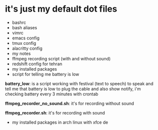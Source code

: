 # it's just my default dot files

* bashrc
* bash aliases
* vimrc
* emacs config
* tmux config
* alacritty config
* my notes
* ffmpeg recording script (with and without sound)
* redshift config for tehran
* my installed packages
* script for telling me battery is low

**battery_low**: is a script working with festival (text to speech) to speak and tell
me that battery is low to plug the cable and also show notify, i'm checking battery every 3 minutes
with crontab

**ffmpeg_recorder_no_sound.sh**: it's for recording without sound

**ffmpeg_recorder.sh**: it's for recording with sound

* my installed packages in arch linux with xfce de